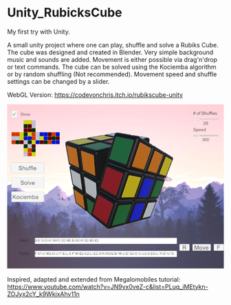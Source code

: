 # Unity_RubicksCube

My first try with Unity.

A small unity project where one can play, shuffle and solve a Rubiks Cube. 
The cube was designed and created in Blender. Very simple background music and sounds are added. 
Movement is either possible via drag'n'drop or text commands.
The cube can be solved using the Kociemba algorithm or by random shuffling (Not recommended).
Movement speed and shuffle settings can be changed by a slider.

WebGL Version: https://codevonchris.itch.io/rubikscube-unity

![screenshot](https://github.com/christianhermann/RubicksCube-Unity/blob/main/cube_example.PNG)

Inspired, adapted and extended from Megalomobiles tutorial: https://www.youtube.com/watch?v=JN9vx0veZ-c&list=PLuq_iMEtykn-ZOJyx2cY_k9WkixAhv11n

